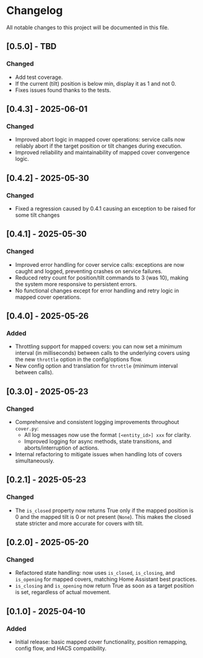 # Changelog

All notable changes to this project will be documented in this file.

## [0.5.0] - TBD
### Changed
- Add test coverage.
- If the current (tilt) position is below min, display it as 1 and not 0.
- Fixes issues found thanks to the tests.

## [0.4.3] - 2025-06-01
### Changed
- Improved abort logic in mapped cover operations: service calls now reliably abort if the target position or tilt changes during execution.
- Improved reliability and maintainability of mapped cover convergence logic.

## [0.4.2] - 2025-05-30
### Changed
- Fixed a regression caused by 0.4.1 causing an exception to be raised for some tilt changes

## [0.4.1] - 2025-05-30
### Changed
- Improved error handling for cover service calls: exceptions are now caught and logged, preventing crashes on service failures.
- Reduced retry count for position/tilt commands to 3 (was 10), making the system more responsive to persistent errors.
- No functional changes except for error handling and retry logic in mapped cover operations.

## [0.4.0] - 2025-05-26
### Added
- Throttling support for mapped covers: you can now set a minimum interval (in milliseconds) between calls to the underlying covers using the new `throttle` option in the config/options flow.
- New config option and translation for `throttle` (minimum interval between calls).

## [0.3.0] - 2025-05-23
### Changed
- Comprehensive and consistent logging improvements throughout `cover.py`:
  - All log messages now use the format `[<entity_id>] xxx` for clarity.
  - Improved logging for async methods, state transitions, and aborts/interruption of actions.
- Internal refactoring to mitigate issues when handling lots of covers simultaneously.

## [0.2.1] - 2025-05-23
### Changed
- The `is_closed` property now returns True only if the mapped position is 0 and the mapped tilt is 0 or not present (`None`). This makes the closed state stricter and more accurate for covers with tilt.

## [0.2.0] - 2025-05-20
### Changed
- Refactored state handling: now uses `is_closed`, `is_closing`, and `is_opening` for mapped covers, matching Home Assistant best practices.
- `is_closing` and `is_opening` now return True as soon as a target position is set, regardless of actual movement.

## [0.1.0] - 2025-04-10
### Added
- Initial release: basic mapped cover functionality, position remapping, config flow, and HACS compatibility.

